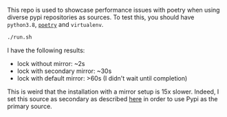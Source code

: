 This repo is used to showcase performance issues with poetry when using diverse pypi repositories as sources.
To test this, you should have `python3.8`, [`poetry`](https://python-poetry.org/docs/#installation) and `virtualenv`.

```bash
./run.sh
```

I have the following results:
- lock without mirror: ~2s
- lock with secondary mirror: ~30s
- lock with default mirror: >60s (I didn't wait until completion)

This is weird that the installation with a mirror setup is 15x slower. Indeed, I set this source as secondary as described [here](https://python-poetry.org/docs/repositories/#install-dependencies-from-a-private-repository) in order to use Pypi as the primary source.

